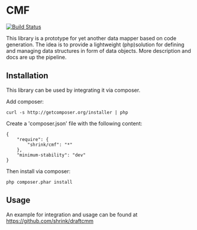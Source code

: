 # CMF

[![Build Status](https://travis-ci.org/shrink/CMF.png)](https://travis-ci.org/shrink/CMF)

This library is a prototype for yet another data mapper based on code generation.
The idea is to provide a lightweight (php)solution for defining and managing data structures in form of data objects.
More description and docs are up the pipeline.

## Installation

This library can be used by integrating it via composer.

Add composer: 

    curl -s http://getcomposer.org/installer | php

Create a 'composer.json' file with the following content:

    {
        "require": {
            "shrink/cmf": "*"
        },
        "minimum-stability": "dev"
    }

Then install via composer:

    php composer.phar install


## Usage

An example for integration and usage can be found at https://github.com/shrink/draftcmm
